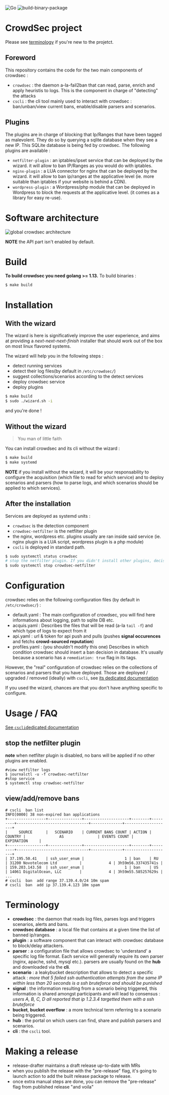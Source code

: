 ![Go](https://github.com/crowdsecurity/crowdsec/workflows/Go/badge.svg)
![build-binary-package](https://github.com/crowdsecurity/crowdsec/workflows/build-binary-package/badge.svg)

# CrowdSec project

Please see [terminology](#terminology) if you're new to the projetct.

## Foreword

This repository contains the code for the two main components of crowdsec :
 - `crowdsec` : the daemon a-la-fail2ban that can read, parse, enrich and apply heuristis to logs. This is the component in charge of "detecting" the attacks
 - `cscli` : the cli tool mainly used to interact with crowdsec : ban/unban/view current bans, enable/disable parsers and scenarios.

## Plugins

The plugins are in charge of blocking that Ip/Ranges that have been tagged as malevolent.
They do so by querying a sqlite database when they see a new IP. This SQLite database is being fed by crowdsec.
The following plugins are available :
 - `netfilter-plugin` : an iptables/ipset service that can be deployed by the wizard. it will allow to ban IP/Ranges as you would do with iptables.
 - `nginx-plugin` : a LUA connector for nginx that can be deployed by the wizard. it will allow to ban ip/ranges at the applicative level (ie. more suitable than iptables if your website is behind a CDN).
 - `wordpress-plugin` : a Wordpress/php module that can be deployed in Wordpress to block the requests at the applicative level. (it comes as a library for easy re-use).
 



# Software architecture


![global crowdsec architecture](./doc/img/crowdsec-global.png)


**NOTE** the API part isn't enabled by default.

# Build

**To build crowdsec you need golang >= 1.13.**
To build binaries :

```
$ make build
```
 
# Installation

## With the wizard
 
 The wizard is here is significatively improve the user experience, and aims at providing a _next-next-next-finish_ installer that should work out of the box on most linux flavored systems.

 The wizard will help you in the following steps :
  - detect running services
  - detect their log files(by default in `/etc/crowdsec/`) 
  - suggest collections/scenarios according to the detect services
  - deploy crowdsec service
  - deploy plugins
 
 ```bash
 $ make build
 $ sudo ./wizard.sh -i
 ```
 
 and you're done !
 

## Without the wizard

> You man of little faith

You can install crowdsec and its cli without the wizard :

```bash
$ make build
$ make systemd
```

**NOTE** if you install without the wizard, it will be your responsability to configure the acquisition (which file to read for which service) and to deploy scenarios and parsers (how to parse logs, and which scenarios should be applied to which services).

## After the installation

Services are deployed as systemd units : 
 - `crowdsec` is the detection component
 - `crowdsec-netfilter` is the netfilter plugin
 - the nginx, wordpress etc. plugins usually are ran inside said service (ie. nginx plugin is a LUA script, wordpress plugin is a php module)
 - `cscli` is deployed in standard path.

```bash
$ sudo systemctl status crowdsec
# stop the netfilter plugin. If you didn't install other plugins, decisions won't be 'applied' anymore unless you start it again.
$ sudo systemctl stop crowdsec-netfilter
```

# Configuration

crowdsec relies on the following configuration files (by default in `/etc/crowdsec/`) :

 - default.yaml : The main configuration of crowdsec, you will find here informations about logging, path to sqlite DB etc.
 - acquis.yaml : Describes the files that will be read (a-la `tail -f`) and which type of logs to expect from it
 - api.yaml : url & token for api push and pulls (pushes **signal occurences** and fetchs **crowd-sourced reputation**)
 - profiles.yaml : (you shouldn't modify this one) Describes in which condition crowdsec should insert a ban decision in database. It's usually because a scenario has a `remediation: true` flag in its tags.

However, the "real" configuration of crowdsec relies on the collections of scenarios and parsers that you have deployed.
Those are deployed / upgraded / removed (ideally) with `cscli`, see [its dedicated documentation](./cmd/crowdsec-cli/doc/cscli.md)

If you used the wizard, chances are that you don't have anything specific to configure.

# Usage / FAQ

[See `cscli`dedicated documentation](./cmd/crowdsec-cli/doc/cscli.md)

## stop the netfilter plugin

**note** when netfilter plugin is disabled, no bans will be applied if no other plugins are enabled.

```
#view netfilter logs
$ journalctl -u -f crowdsec-netfilter
#stop service
$ systemctl stop crowdsec-netfilter
```

## view/add/remove bans

```
# cscli  ban list
INFO[0000] 38 non-expired ban applications              
+-----------------+---------------+--------------------+--------+---------+--------------------------------+--------------+--------------------+
|     SOURCE      |   SCENARIO    | CURRENT BANS COUNT | ACTION | COUNTRY |               AS               | EVENTS COUNT |     EXPIRATION     |
+-----------------+---------------+--------------------+--------+---------+--------------------------------+--------------+--------------------+
| 37.195.50.41    | ssh_user_enum |                  1 | ban    | RU      | 31200 Novotelecom Ltd          |            4 | 3h59m56.337435741s |
| 159.203.143.58  | ssh_user_enum |                  1 | ban    | US      | 14061 DigitalOcean, LLC        |            4 | 3h59m55.585257629s |
...
# cscli  ban  add range 37.139.4.0/24 10m spam
# cscli  ban  add ip 37.139.4.123 10m spam
```

# Terminology

 - **crowdsec** : the daemon that reads log files, parses logs and triggers scenarios, alerts and bans.
 - **crowdsec database** : a local file that contains at a given time the list of banned ip/ranges.
 - **plugin** : a software component that can interact with crowdsec database to block/delay attackers.
 - **parser** : a configuration file that allows crowdsec to 'understand' a specific log file format. Each service will generally require its own parser (nginx, apache, sshd, mysql etc.). parsers are usually found on the **hub** and downloaded via the **cli**.
 - **scenario** : a leakybucket description that allows to detect a specific attack : _more that 5 failed ssh authentication attempts from the same IP within less than 20 seconds is a ssh bruteforce and should be punished_
 - **signal** : the information resulting from a scenario being triggered, this information is shared amongst participants and will lead to consensus : _users A, B, C, D all reported that ip 1.2.3.4 targetted them with a ssh bruteforce_
 - **bucket**, **bucket overflow** : a more technical term referring to a scenario being triggered.
 - **hub** : the portal on which users can find, share and publish parsers and scenarios.
 - **cli** : the `cscli` tool.

# Making a release

 - release-drafter maintains a draft release up-to-date with MRs
 - when you publish the release with the "pre-release" flag, it's going to launch action to add the built release package to release.
 - once extra manual steps are done, you can remove the "pre-release" flag from published release "and voila"
 

